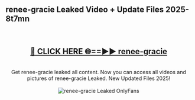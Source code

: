 <h2>renee-gracie Leaked Video + Update Files 2025- 8t7mn</h2>
<br>
<div align="center">
<h2><a href="https://libra.edu.pl?renee-gracie" rel="nofollow">🔴 CLICK HERE 🌐==►► renee-gracie</a></h2>
<br>
Get renee-gracie leaked all content. Now you can access all videos and pictures of renee-gracie Leaked. New Updated Files 2025!
<br>
<br>
<a href="https://libra.edu.pl?renee-gracie" rel="nofollow" data-target="animated-image.originalLink"><img src="https://i.ibb.co.com/WyWwxjT/player-gif2.gif" alt="renee-gracie Leaked OnlyFans" style="max-width: 100%; display: inline-block;" data-target="animated-image.originalImage"></a>
</div>
<br>